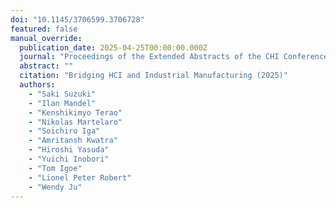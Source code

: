 ```yaml
---
doi: "10.1145/3706599.3706728"
featured: false
manual_override:
  publication_date: 2025-04-25T00:00:00.000Z
  journal: "Proceedings of the Extended Abstracts of the CHI Conference on Human Factors in Computing Systems"
  abstract: ""
  citation: "Bridging HCI and Industrial Manufacturing (2025)"
  authors:
    - "Saki Suzuki"
    - "Ilan Mandel"
    - "Kenshikimyo Terao"
    - "Nikolas Martelaro"
    - "Soichiro Iga"
    - "Amritansh Kwatra"
    - "Hiroshi Yasuda"
    - "Yuichi Inobori"
    - "Tom Igoe"
    - "Lionel Peter Robert"
    - "Wendy Ju"
---
```


<!-- You can add additional content about this publication here if needed -->
